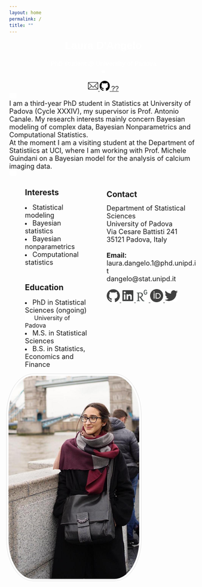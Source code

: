 ```yaml
---
layout: home
permalink: /
title: ""
---
```



<link rel="stylesheet" type="text/css" href="https://fonts.googleapis.com/css?family=Poppins:400,500,700"/>


<body>    
  <div class="page-lead" style="background-image:url(/images/joy3.png)">
    <div class="wrap page-lead-content">
          <h1>Laura D'Angelo</h1>
          <h3>PhD student @ University of Padova <br> <img src="/images/spacer.png" width="10pt"></h3>
          <a class="btn-inverse" href="#contact"> <img src="/images/mail.webp" width="27"> </a>
          <a class="btn-inverse" href="https://github.com/laura-dangelo"> <img src="/images/git.svg" width="27"> </a>
          <a class="btn-inverse" href="https://laura-dangelo.github.io/lost/"> <font style="font-size:18px">??</font> </a>
    </div><!-- /.page-lead-content -->
  </div><!-- /.page-lead -->

  <div id="page-wrapper">
    <div id="main" role="main">
      <div class="wrap">
        <div class="archive-wrap">
          <div class="page-content">
            <img src="/images/spacer.png" width="20pt">
            <br>  
            <section>
              <font style="font-size:18px">
              I am a third-year PhD student in Statistics at University of Padova (Cycle XXXIV), my supervisor is Prof. Antonio Canale. My research interests mainly concern Bayesian modeling of complex data, Bayesian Nonparametrics and Computational Statistics. 
              <br> 
              At the moment I am a visiting student at the Department of Statistiics at UCI, where I am working with Prof. Michele Guindani on a Bayesian model for the analysis of calcium imaging data.
              </font>
              <br>
              <img src="/images/spacer.png" width="20pt">
              <div class="tiles">
                <div class="tile">
                <h2 class="post-title">Interests</h2>
                <p class="post-excerpt">
                    <li> <font style="font-size:18px"> Statistical modeling </font></li>
                    <li> <font style="font-size:18px">Bayesian statistics </font></li>
                    <li> <font style="font-size:18px">Bayesian nonparametrics </font></li>
                    <li> <font style="font-size:18px">Computational statistics </font></li></p>
                </div><!-- /.tile -->
                <div class="tile">
                <h2 class="post-title">Education</h2>
                <p class="post-excerpt">
                  <li>  <font style="font-size:18px">PhD in Statistical Sciences (ongoing) </font>
                  <font style="font-size:16px"><br> <img src="/images/spacer.png" width="20"> University of Padova </font> </li>
                  <li>  <font style="font-size:18px">M.S. in Statistical Sciences </font></li>
                  <li>  <font style="font-size:18px">B.S. in Statistics, Economics and Finance  </font></li> </p>
                </div><!-- /.tile -->
              </div><!-- /.tiles --> 
              </section>
            <br>
            <br>
            <section>
              <a id="contact">
                <h1>Contact</h1>
              </a>
              <p> 
                <img src="/images/profile3.jpg" width="200px" border="0px"
                     style="float: right; width: 350px; border: 1px solid #e0e0e0; padding: 5px ; margin:0px 150px 0px 0px; ">
              </p>
              <font style="font-size:18px">
                Department of Statistical Sciences <br>
                University of Padova<br>
                Via Cesare Battisti 241 <br>
                35121 Padova, Italy<br>
                <br>
                <b>Email:</b> <br>
                laura.dangelo.1@phd.unipd.it <br>
                dangelo@stat.unipd.it
              </font>
              <br>
              <br>
              <div class="custom-social">
                <a href="https://github.com/laura-dangelo"> 
                <img src="/images/github_gray.png" alt="i" style="width:35px; border=0;">
                </a> 
                <a href="https://www.linkedin.com/in/laura-dangelo/"> 
                <img src="/images/linkedin_gray.png" alt="i" style="width:35px; border=0;">
                </a> 
                <a href="https://www.researchgate.net/profile/Laura_Dangelo"> 
                <img src="/images/rg_gray.png" alt="i" style="width:35px; border=0;">
                </a> 
                <a href="https://orcid.org/0000-0001-5034-7414"> 
                <img src="/images/orcid_gray.png" alt="i" style="width:35px; border=0;">
                </a> 
                <a href="https://twitter.com/laura_d_angelo"> 
                <img src="/images/twitter.png" alt="i" style="width:35px; border=0;">
                </a> 
              </div> 
            </section>
          </div><!-- /.page-content -->
        </div><!-- /.archive-wrap -->
      </div><!-- /.wrap -->
    </div><!-- /#main -->
  </div>
</body>

<style>
h1{
  text-align: left; display: inline;
}
element {
    background-image: url(/images/joy3.png);
}
.page-container {
    -ms-transform: translate3d(0, 0, 0);
    -webkit-transform: translate3d(0, 0, 0);
    transform: translate3d(0, 0, 0);
}
.page-lead {
    background-position: center top;
    background-repeat: no-repeat;
    background-attachment: fixed;
    background-size: cover;
    text-align: center;
    color: #fff;
    font-family: "Poppins", sans-serif;
}
body, html{
  height: 70%;
}
.tile {
    float: left;
    display: block;
    margin-left: 8.3576515979%; 
    margin-right: 8.3576515979%;
    width: 35%;
}
.custom-social img {
  text-decoration: none;
}
img {
  border-radius: 20%;
}
</style>
